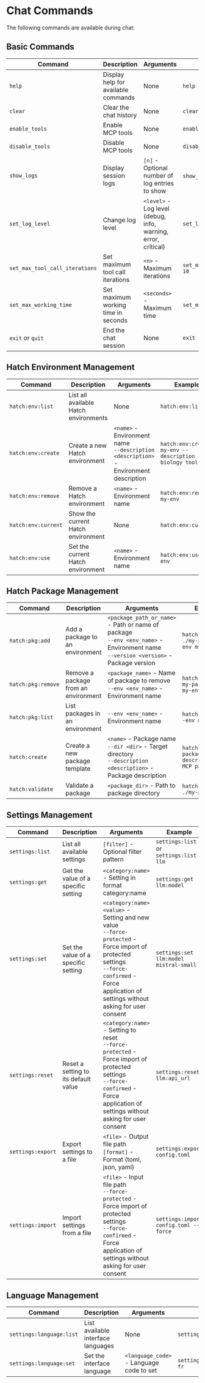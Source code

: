 # Chat Commands

The following commands are available during chat:

## Basic Commands

| Command | Description | Arguments | Example |
|---------|-------------|----------|---------|
| `help` | Display help for available commands | None | `help` |
| `clear` | Clear the chat history | None | `clear` |
| `enable_tools` | Enable MCP tools | None | `enable_tools` |
| `disable_tools` | Disable MCP tools | None | `disable_tools` |
| `show_logs` | Display session logs | `[n]` - Optional number of log entries to show | `show_logs` or `show_logs 10` |
| `set_log_level` | Change log level | `<level>` - Log level (debug, info, warning, error, critical) | `set_log_level debug` |
| `set_max_tool_call_iterations` | Set maximum tool call iterations | `<n>` - Maximum iterations | `set_max_tool_call_iterations 10` |
| `set_max_working_time` | Set maximum working time in seconds | `<seconds>` - Maximum time | `set_max_working_time 60` |
| `exit` or `quit` | End the chat session | None | `exit` |

## Hatch Environment Management

| Command | Description | Arguments | Example |
|---------|-------------|----------|---------|
| `hatch:env:list` | List all available Hatch environments | None | `hatch:env:list` |
| `hatch:env:create` | Create a new Hatch environment | `<name>` - Environment name <br>`--description <description>` - Environment description | `hatch:env:create my-env --description "For biology tools"` |
| `hatch:env:remove` | Remove a Hatch environment | `<name>` - Environment name | `hatch:env:remove my-env` |
| `hatch:env:current` | Show the current Hatch environment | None | `hatch:env:current` |
| `hatch:env:use` | Set the current Hatch environment | `<name>` - Environment name | `hatch:env:use my-env` |

## Hatch Package Management

| Command | Description | Arguments | Example |
|---------|-------------|----------|---------|
| `hatch:pkg:add` | Add a package to an environment | `<package_path_or_name>` - Path or name of package<br>`--env <env_name>` - Environment name<br>`--version <version>` - Package version | `hatch:pkg:add ./my-package --env my-env` |
| `hatch:pkg:remove` | Remove a package from an environment | `<package_name>` - Name of package to remove<br>`--env <env_name>` - Environment name | `hatch:pkg:remove my-package --env my-env` |
| `hatch:pkg:list` | List packages in an environment | `--env <env_name>` - Environment name | `hatch:pkg:list --env my-env` |
| `hatch:create` | Create a new package template | `<name>` - Package name<br>`--dir <dir>` - Target directory<br>`--description <description>` - Package description | `hatch:create my-package --description "My MCP package"` |
| `hatch:validate` | Validate a package | `<package_dir>` - Path to package directory | `hatch:validate ./my-package` |

## Settings Management

| Command | Description | Arguments | Example |
|---------|-------------|----------|---------|
| `settings:list` | List all available settings | `[filter]` - Optional filter pattern | `settings:list` or `settings:list llm` |
| `settings:get` | Get the value of a specific setting | `<category:name>` - Setting in format category:name | `settings:get llm:model` |
| `settings:set` | Set the value of a specific setting | `<category:name> <value>` - Setting and new value<br>`--force-protected` - Force import of protected settings<br>`--force-confirmed` - Force application of settings without asking for user consent<br> | `settings:set llm:model mistral-small` |
| `settings:reset` | Reset a setting to its default value | `<category:name>` - Setting to reset<br>`--force-protected` - Force import of protected settings<br>`--force-confirmed` - Force application of settings without asking for user consent<br> | `settings:reset llm:api_url` |
| `settings:export` | Export settings to a file | `<file>` - Output file path<br>`[format]` - Format (toml, json, yaml) | `settings:export config.toml` |
| `settings:import` | Import settings from a file | `<file>` - Input file path<br>`--force-protected` - Force import of protected settings<br>`--force-confirmed` - Force application of settings without asking for user consent<br> | `settings:import config.toml --force` |

## Language Management

| Command | Description | Arguments | Example |
|---------|-------------|----------|---------|
| `settings:language:list` | List available interface languages | None | `settings:language:list` |
| `settings:language:set` | Set the interface language | `<language_code>` - Language code to set | `settings:language:set fr` |